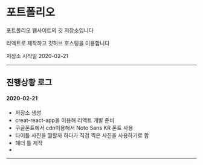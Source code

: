 # 포트폴리오

포트폴리오 웹사이트의 깃 저장소입니다


리엑트로 제작하고 깃허브 호스팅을 이용합니다


저장소 시작일 2020-02-21

---

## 진행상황 로그

#### 2020-02-21 

- 저장소 생성
- creat-react-app을 이용해 리액트 개발 준비
- 구글폰트에서 cdn이용해서 Noto Sans KR 폰트 사용
- 타이틀 사진을 뭘할까 하다가 직접 찍은 사진을 사용하기로 함 
- 헤더 틀 제작
- 

---



